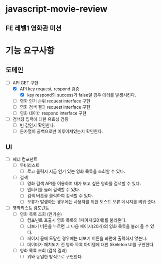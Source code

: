 # javascript-movie-review

## FE 레벨1 영화관 미션

# 기능 요구사항

## 도메인

- [ ] API GET 구현
  - [x] API key request, respond 검증
    - [x] key respond의 success가 false일 경우 에러를 발생시킨다.
  - [ ] 영화 인기 순위 request interface 구현
  - [ ] 영화 검색 결과 request interface 구현
  - [ ] 영화 데이터 respond interface 구현

- [ ] 검색창 입력에 대한 유효성 검증
  - [ ] 빈 값인지 확인한다.
  - [ ] 문자열이 공백으로만 이루어져있는지 확인한다.

## UI
- [ ] 헤더 컴포넌트
  - [ ] 무비리스트 
    - [ ] 로고 클릭시 지금 인기 있는 영화 목록을 조회할 수 있다.
  - [ ] 검색
    - [ ] 영화 검색 API를 이용하여 내가 보고 싶은 영화를 검색할 수 있다.
    - [ ] 엔터키를 눌러 검색할 수 있다.
    - [ ] 검색 버튼을 클릭하여 검색할 수 있다.
    - [ ] 오류가 발생하는 경우에는 사용자를 위한 토스트 오류 메시지를 띄워 준다.

- [ ] 영화리스트 컴포넌트
  - [ ] 영화 목록 조회 (인기순)
    - [ ] 컴포넌트 호출시 영화 목록의 1페이지(20개)를 불러온다.
    - [ ] 더보기 버튼을 누르면 그 다음 페이지(20개)의 영화 목록을 불러 올 수 있다.
    - [ ] 페이지 끝에 도달한 경우에는 더보기 버튼을 화면에 출력하지 않는다.
    - [ ] 데이터가 패치되기 전 영화 목록 아이템에 대한 Skeleton UI를 구현한다.
  - [ ] 영화 목록 조회 (검색 결과)
    - [ ] 위와 동일한 방식으로 구현한다.
